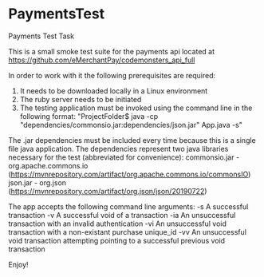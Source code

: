 # PaymentsTest
Payments Test Task

This is a small smoke test suite for the payments api located at https://github.com/eMerchantPay/codemonsters_api_full

In order to work with it the following prerequisites are required:

1. It needs to be downloaded locally in a Linux environment 
2. The ruby server needs to be initiated
3. The testing application must be invoked using the command line in the following format:
"ProjectFolder$ java -cp "dependencies/commonsio.jar:dependencies/json.jar" App.java -s"

The .jar dependencies must be included every time because this is a single file java application. 
The dependencies represent two java libraries necessary for the test (abbreviated for convenience):
commonsio.jar - org.apache.commons.io (https://mvnrepository.com/artifact/org.apache.commons.io/commonsIO)
json.jar - org.json (https://mvnrepository.com/artifact/org.json/json/20190722)

The app accepts the following command line arguments:
-s    A successful transaction 
-v    A successful void of a transaction
-ia   An unsuccessful transaction with an invalid authentication
-vi   An unsuccessful void transaction with a non-existant purchase unique_id
-vv   An unsuccessful void transaction attempting pointing to a successful previous void transaction

Enjoy!
